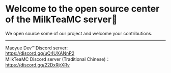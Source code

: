 # Welcome to the open source center of the MilkTeaMC server👋
We open source some of our project and welcome your contributions.   
***
Maoyue Dev™ Discord server:   
https://discord.gg/uQ4UXANnP2  
MilkTeaMC Discord server (Traditional Chinese)：  
https://discord.gg/22DxRjrXRv  
